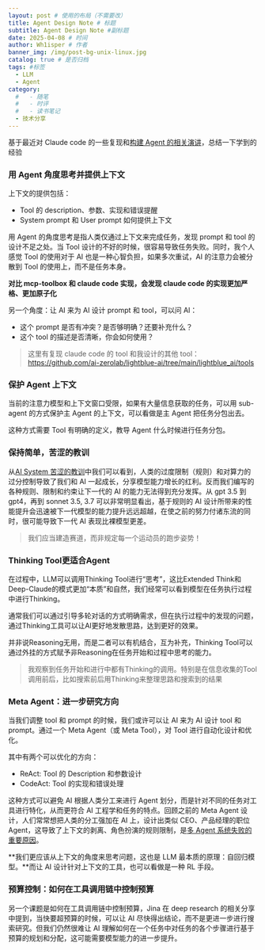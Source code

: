 ```yaml
---
layout: post # 使用的布局（不需要改）
title: Agent Design Note # 标题
subtitle: Agent Design Note #副标题
date: 2025-04-08 # 时间
author: Wh1isper # 作者
banner_img: /img/post-bg-unix-linux.jpg
catalog: true # 是否归档
tags: #标签
  - LLM
  - Agent
category:
  #   - 随笔
  #   - 时评
  #   - 读书笔记
  - 技术分享
---
```


基于最近对 Claude code 的一些复现和[构建 Agent 的相关演讲](https://www.bilibili.com/video/BV1yyZVYYEF9)，总结一下学到的经验

### 用 Agent 角度思考并提供上下文

上下文的提供包括：

- Tool 的 description、参数、实现和错误提醒
- System prompt 和 User prompt 如何提供上下文

用 Agent 的角度思考是指人类仅通过上下文来完成任务，发现 prompt 和 tool 的设计不足之处。当 Tool 设计的不好的时候，很容易导致任务失败。同时，我个人感觉 Tool 的使用对于 AI 也是一种心智负担，如果多次重试，AI 的注意力会被分散到 Tool 的使用上，而不是任务本身。

**对比 mcp-toolbox 和 claude code 实现，会发现 claude code 的实现更加严格、更加原子化**

另一个角度：让 AI 来为 AI 设计 prompt 和 tool，可以问 AI：

- 这个 prompt 是否有冲突？是否够明确？还要补充什么？
- 这个 tool 的描述是否清晰，你会如何使用？

> 这里有复现 claude code 的 tool 和我设计的其他 tool：https://github.com/ai-zerolab/lightblue-ai/tree/main/lightblue_ai/tools

### 保护 Agent 上下文

当前的注意力模型和上下文窗口受限，如果有大量信息获取的任务，可以用 sub-agent 的方式保护主 Agent 的上下文，可以看做是主 Agent 把任务分包出去。

这种方式需要 Tool 有明确的定义，教导 Agent 什么时候进行任务分包。

### 保持简单，苦涩的教训

从[AI System 苦涩的教训](https://ankitmaloo.com/bitter-lesson/)中我们可以看到，人类的过度限制（规则）和对算力的过分控制导致了我们和 AI 一起成长，分享模型能力增长的红利。反而我们编写的各种规则、限制和约束让下一代的 AI 的能力无法得到充分发挥。从 gpt 3.5 到 gpt4，再到 sonnet 3.5, 3.7 可以非常明显看出，基于规则的 AI 设计所带来的性能提升会迅速被下一代模型的能力提升远远超越，在使之前的努力付诸东流的同时，很可能导致下一代 AI 表现比裸模型更差。

> 我们应当建造赛道，而非规定每一个运动员的跑步姿势！

### Thinking Tool更适合Agent

在过程中，LLM可以调用Thinking Tool进行“思考”，这比Extended Think和Deep-Claude的模式更加“本质”和自然，我们经常可以看到模型在任务执行过程中进行Thinking。

通常我们可以通过引导多轮对话的方式明确需求，但在执行过程中的发现的问题，通过Thinking工具可以让AI更好地发散思路，达到更好的效果。

并非说Reasoning无用，而是二者可以有机结合，互为补充，Thinking Tool可以通过外挂的方式赋予非Reasoning在任务开始和过程中思考的能力。

> 我观察到任务开始和进行中都有Thinking的调用。特别是在信息收集的Tool调用前后，比如搜索前后用Thinking来整理思路和搜索到的结果

### Meta Agent：进一步研究方向

当我们调整 tool 和 prompt 的时候，我们或许可以让 AI 来为 AI 设计 tool 和 prompt。通过一个 Meta Agent（或 Meta Tool），对 Tool 进行自动化设计和优化。

其中有两个可以优化的方向：

- ReAct: Tool 的 Description 和参数设计
- CodeAct: Tool 的实现和错误处理

这种方式可以避免 AI 根据人类分工来进行 Agent 划分，而是针对不同的任务对工具进行特化，从而更符合 AI 工程学和任务的特点。回顾之前的 Meta Agent 设计，人们常常想把人类的分工强加在 AI 上，设计出类似 CEO、产品经理的职位 Agent，这导致了上下文的剥离、角色扮演的规则限制，是[多 Agent 系统失败的重要原因](https://arxiv.org/abs/2503.13657)。

**我们更应该从上下文的角度来思考问题，这也是 LLM 最本质的原理：自回归模型。**而让 AI 设计针对上下文的工具，也可以看做是一种 RL 手段。

### 预算控制：如何在工具调用链中控制预算

另一个课题是如何在工具调用链中控制预算，Jina 在 deep research 的相关分享中提到，当快要超预算的时候，可以让 AI 尽快得出结论，而不是更进一步进行搜索研究。但我们仍然很难让 AI 理解如何在一个任务中对任务的各个步骤进行基于预算的规划和分配，这可能需要模型能力的进一步提升。
